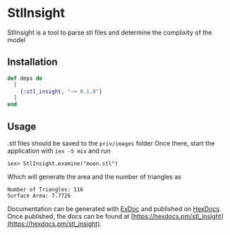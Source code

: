 # StlInsight

StlInsight is a tool to parse stl files and determine the complixity of the model

## Installation

```elixir
def deps do
  [
    {:stl_insight, "~> 0.1.0"}
  ]
end
```

## Usage

.stl files should be saved to the `priv/images` folder
Once there, start the application with `iex -S mix`
and run

```
iex> StlInsight.examine("moon.stl")
```

Which will generate the area and the number of triangles as

```
Number of Triangles: 116
Surface Area: 7.7726
```

Documentation can be generated with [ExDoc](https://github.com/elixir-lang/ex_doc)
and published on [HexDocs](https://hexdocs.pm). Once published, the docs can
be found at [https://hexdocs.pm/stl_insight](https://hexdocs.pm/stl_insight).
